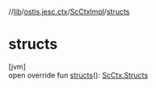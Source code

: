 //[lib](../../../index.md)/[ostis.jesc.ctx](../index.md)/[ScCtxImpl](index.md)/[structs](structs.md)

# structs

[jvm]\
open override fun [structs](structs.md)(): [ScCtx.Structs](../-sc-ctx/-structs/index.md)
